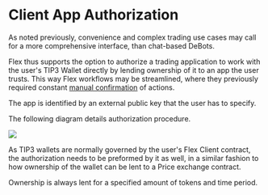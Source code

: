 # Client App Authorization

As noted previously, convenience and complex trading use cases may call for a more comprehensive interface, than chat-based DeBots.

Flex thus supports the option to authorize a trading application to work with the user's TIP3 Wallet directly by lending ownership of it to an app the user trusts. This way Flex workflows may be streamlined, where they previously required constant [manual confirmation](../guides/how-to-trade-on-flex.md) of actions.

The app is identified by an external public key that the user has to specify.

The following diagram details authorization procedure.

![](../.gitbook/assets/Authorization\_Flex.png)

As TIP3 wallets are normally governed by the user's Flex Client contract, the authorization needs to be preformed by it as well, in a similar fashion to how ownership of the wallet can be lent to a Price exchange contract.

Ownership is always lent for a specified amount of tokens and time period.
